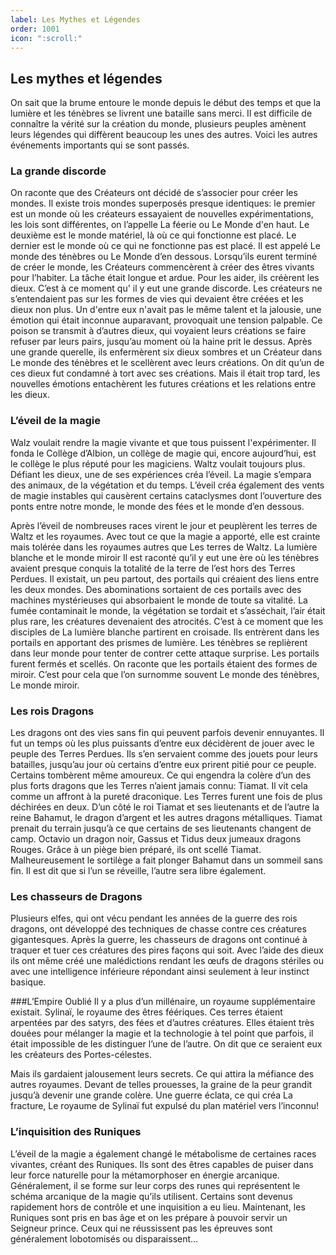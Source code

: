 ```yaml
---
label: Les Mythes et Légendes
order: 1001
icon: ":scroll:"
---
```


## Les mythes et légendes
On sait que la brume entoure le monde depuis le début des temps et que la lumière et les ténèbres se livrent une bataille sans merci. Il est difficile de connaître la vérité sur la création du monde, plusieurs peuples amènent leurs légendes qui diffèrent beaucoup les unes des autres. Voici les autres événements importants qui se sont passés. 

### La grande discorde
On raconte que des Créateurs ont décidé de s’associer pour créer les mondes. Il existe trois mondes superposés presque identiques: le premier est un monde où les créateurs essayaient de nouvelles expérimentations, les lois sont différentes, on l’appelle La féerie ou Le Monde d'en haut. Le deuxième est le monde matériel, là où ce qui fonctionne est placé. Le dernier est le monde où ce qui ne fonctionne pas est placé. Il est appelé Le monde des ténèbres ou Le Monde d’en dessous. Lorsqu’ils eurent terminé de créer le monde, les Créateurs commencèrent à créer des êtres vivants pour l’habiter. La tâche était longue et ardue. Pour les aider, ils créèrent les dieux. C’est à ce moment qu' il y eut une grande discorde. Les créateurs ne s’entendaient pas sur les formes de vies qui devaient être créées et les dieux non plus. Un d'entre eux n'avait pas le même talent et la jalousie, une émotion qui était inconnue auparavant, provoquait une tension palpable. Ce poison se transmit à d’autres dieux, qui voyaient leurs créations se faire refuser par leurs pairs, jusqu’au moment où la haine prit le dessus. Après une grande querelle, ils enfermèrent six dieux sombres et un Créateur dans Le monde des ténèbres et le scellèrent avec leurs créations. On dit qu’un de ces dieux fut condamné à tort avec ses créations. Mais il était trop tard, les nouvelles émotions entachèrent les futures créations et les relations entre les dieux.

### L’éveil de la magie

Walz voulait rendre la magie vivante et que tous puissent l'expérimenter. Il fonda le Collège d’Albion, un collège de magie qui, encore aujourd’hui, est le collège le plus réputé pour les magiciens. Waltz voulait toujours plus. Défiant les dieux, une de ses expériences créa l’éveil. La magie s’empara des animaux, de la végétation et du temps. L’éveil créa également des vents de magie instables qui causèrent certains cataclysmes dont l’ouverture des ponts entre notre monde, le monde des fées et le monde d’en dessous. 

Après l’éveil de nombreuses races virent le jour et peuplèrent les terres de Waltz et les royaumes. Avec tout ce que la magie a apporté, elle est crainte mais tolérée dans les royaumes autres que Les terres de Waltz.
La lumière blanche et le monde miroir 
Il est raconté qu’il y eut une ère où les ténèbres avaient presque conquis la totalité de la terre de l’est hors des Terres Perdues. Il existait, un peu partout, des portails qui créaient des liens entre les deux mondes. Des abominations sortaient de ces portails avec des machines mystérieuses qui absorbaient le monde de toute sa vitalité. La fumée contaminait le monde, la végétation se tordait et s’asséchait, l’air était plus rare, les créatures devenaient des atrocités. C’est à ce moment que les disciples de La lumière blanche partirent en croisade. Ils entrèrent dans les portails en apportant des prismes de lumière. Les  ténèbres se replièrent dans leur monde pour tenter de contrer cette attaque surprise. Les portails furent fermés et scellés. On raconte que les portails étaient des formes de miroir. C’est pour cela que l’on surnomme souvent Le monde des ténèbres, Le monde miroir.

### Les rois Dragons 
Les dragons ont des vies sans fin qui peuvent parfois devenir ennuyantes. Il fut un temps où les plus puissants d’entre eux décidèrent de jouer avec le peuple des Terres Perdues. Ils s’en servaient comme des jouets pour leurs batailles, jusqu’au jour où certains d’entre eux prirent pitié pour ce peuple. Certains tombèrent même amoureux. Ce qui engendra la colère d’un des plus forts dragons que les Terres n’aient jamais connu: Tiamat. Il vit cela comme un affront à la pureté draconique. Les Terres furent une fois de plus déchirées en deux. D’un côté le roi Tiamat et ses lieutenants et de l’autre la reine Bahamut, le dragon d’argent et les autres dragons métalliques. 
Tiamat prenait du terrain jusqu’à ce que certains de ses lieutenants changent de camp. Octavio un dragon noir, Gassus et Tidus deux jumeaux dragons Rouges. Grâce à un piège bien préparé, ils ont scellé Tiamat. Malheureusement le sortilège a fait plonger Bahamut dans un sommeil sans fin. Il est dit que si l’un se réveille, l’autre sera libre également.

### Les chasseurs de Dragons 
Plusieurs elfes, qui ont vécu pendant les années de la guerre des rois dragons, ont développé des techniques de chasse contre ces créatures gigantesques. Après la guerre, les chasseurs de dragons ont continué à traquer et tuer ces créatures des pires façons qui soit. Avec l’aide des dieux ils ont même créé une malédictions rendant les œufs de dragons stériles ou avec une intelligence inférieure répondant ainsi seulement à leur instinct basique.

###L’Empire Oublié 
Il y a plus d’un millénaire, un royaume supplémentaire existait. Sylinaï, le royaume des êtres féériques. Ces terres étaient arpentées par des satyrs, des fées et d’autres créatures. Elles étaient très douées pour mélanger la magie et la technologie à tel point que parfois, il était impossible de les distinguer l’une de l’autre. On dit que ce seraient eux les créateurs des Portes-célestes.

Mais ils gardaient jalousement leurs secrets. Ce qui attira la méfiance des autres royaumes. Devant de telles prouesses, la graine de la peur grandit jusqu’à devenir une grande colère. Une guerre éclata, ce qui créa La fracture, Le royaume de Sylinaï fut expulsé du plan matériel vers l’inconnu!

### L’inquisition des Runiques
L’éveil de la magie a également changé le métabolisme de certaines races vivantes, créant des Runiques. Ils sont des êtres capables de puiser dans leur force naturelle pour la métamorphoser en énergie arcanique. Généralement, il se forme sur leur corps des runes qui représentent le schéma arcanique de la magie qu’ils utilisent. Certains sont devenus rapidement hors de contrôle et une inquisition a eu lieu. Maintenant, les Runiques sont pris en bas âge et on les prépare à pouvoir servir un Seigneur prince. Ceux qui ne réussissent pas les épreuves sont généralement lobotomisés ou disparaissent…
